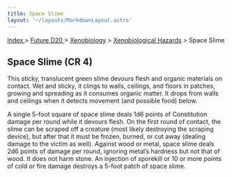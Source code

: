```yaml
---
title: Space Slime
layout: '~/layouts/MarkdownLayout.astro'
---
```


[ Index ](/) > [ Future D20 ](/future.d20.srd) > [Xenobiology](/future.d20.srd/xenobiology) > [Xenobiological Hazards](/future.d20.srd/xenobiology/xenobiological) > Space Slime

## Space Slime (CR 4)

This sticky, translucent green slime devours flesh and organic materials on
contact. Wet and sticky, it clings to walls, ceilings, and floors in patches,
growing and spreading as it consumes organic matter. It drops from walls and
ceilings when it detects movement (and possible food) below.

A single 5-foot square of space slime deals 1d6 points of Constitution damage
per round while it devours flesh. On the first round of contact, the slime can
be scraped off a creature (most likely destroying the scraping device), but
after that it must be frozen, burned, or cut away (dealing damage to the
victim as well). Against wood or metal, space slime deals 2d6 points of damage
per round, ignoring metal’s hardness but not that of wood. It does not harm
stone. An injection of sporekill or 10 or more points of cold or fire damage
destroys a 5-foot patch of space slime.

